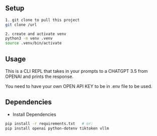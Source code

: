 ## Setup
```bash
1. git clone to pull this project
git clone /url

2. create and activate venv
python3 -m venv .venv
source .venv/bin/activate
```

## Usage
This is a CLI REPL that takes in your prompts to a CHATGPT 3.5 from OPENAI and prints the response.  

You need to have your own OPEN API KEY to be in .env file to be used.

## Dependencies
- Install Dependencies
```bash
pip install -r requirements.txt   # or:
pip install openai python-dotenv tiktoken vllm
```